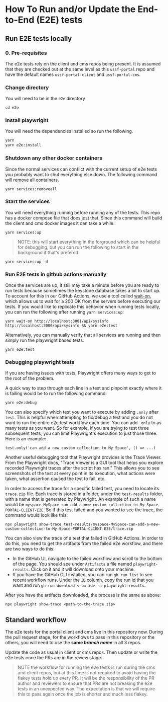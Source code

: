 # How To Run and/or Update the End-to-End (E2E) tests

## Run E2E tests locally

### 0. Pre-requisites

The e2e tests rely on the client and cms repos being present. It is assumed that they are checked out at the same level as this `ussf-portal` repo and have the default names `ussf-portal-client` and `ussf-portal-cms`.

### Change directory

You will need to be in the `e2e` directory

`cd e2e`

### Install playwright

You will need the dependencies installed so run the following.

```sh
yarn
yarn e2e:install
```

### Shutdown any other docker containers

Since the normal services can conflict with the current setup of e2e tests you probably want to shut everything else down. The following command will remove all containers.

`yarn services:removeall`

### Start the services

You will need everything running before running any of the tests. This repo has a docker compose file that does just that. Since this command will build the client and cms docker images it can take a while.

`yarn services:up`

> NOTE: this will start everything in the forground which can be helpful for debugging, but you can run the following to start in the background if that's prefered.

`yarn services:up -d`

### Run E2E tests in github actions manually

Once the services are up, it still may take a minute before you are ready to run tests because sometimes the keystone database takes a bit to start up. To account for this in our GitHub Actions, we use a tool called [wait-on](https://github.com/jeffbski/wait-on), which allows us to wait for a 200 OK from the servers before executing our tests. If you would like to replicate this behavior when running tests locally, you can run the following after running `yarn services:up`:

`yarn wait-on http://localhost:3001/api/sysinfo http://localhost:3000/api/sysinfo && yarn e2e:test`

Alternatively, you can manually verify that all services are running and then simply run the playwright based tests:

`yarn e2e:test`

### Debugging playwright tests

If you are having issues with tests, Playwright offers many ways to get to the root of the problem.

A quick way to step through each line in a test and pinpoint exactly where it is failing would be to run the following command:

`yarn e2e:debug`

You can also specify which test you want to execute by adding `.only` after `test`. This is helpful when attempting to fix/debug a test and you do not want to run the entire e2e test workflow each time. You can add `.only` to as many tests as you want. So for example, if you are trying to test three subsequent tests, you can limit Playwright's execution to just those three. Here is an example:

```
test.only('can add a new custom collection to My Space', () => ...)
```

Another useful debugging tool that Playwright provides is the Trace Viewer. From the Playwright docs, "Trace Viewer is a GUI tool that helps you explore recorded Playwright traces after the script has ran." This allows you to see screenshots of the test at every point in its execution, what actions were taken, what assertion caused the test to fail, etc.

In order to access the trace for a specific failed test, you need to locate its `trace.zip` file. Each trace is stored in a folder, under the `test-results` folder, with a name that is generated by Playwright. An example of such a name would be `myspace-MySpace-can-add-a-new-custom-collection-to-My-Space-PORTAL-CLIENT-E2E`. So if this test failed and you wanted to see the trace, the command would look like this:

`npx playwright show-trace test-results/myspace-MySpace-can-add-a-new-custom-collection-to-My-Space-PORTAL-CLIENT-E2E/trace.zip`

You can also view the trace of a test that failed in GitHub Actions. In order to do this, you need to get the artifacts from the failed e2e workflow, and there are two ways to do this:

- In the GitHub UI, navigate to the failed workflow and scroll to the bottom of the page. You should see under `Artifacts` a file named `playwright-results`. Click on it and it will download onto your machine.
- If you have the GitHub CLI installed, you can run `gh run list` to see recent workflow runs. Under the `ID` column, copy the run id that you want and run `gh run download <run id> -n playwright-results`.

After you have the artifacts downloaded, the process is the same as above:

`npx playwright show-trace <path-to-the-trace.zip>`

## Standard workflow

The e2e tests for the portal client and cms live in this repository now. During the pull request stage, for the workflows to pass in this repository or the others, you will need to use the **same _branch name_** in all 3 repos.

Update the code as usual in client or cms repos. Then update or write the e2e tests once the PRs are in the review stage.

> NOTE the workflow for running the e2e tests is run during the cms and client repos, but at this time is not required to avoid having the flakey tests hold up every PR. It will be the responsibility of the PR author and reviewers to ensure that PRs are not breaking the e2e tests in an unexpected way. The expectation is that we will require this to pass again once the job is shorter and much less flakey.
